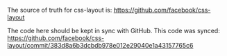 The source of truth for css-layout is: https://github.com/facebook/css-layout

The code here should be kept in sync with GitHub.
This code was synced: https://github.com/facebook/css-layout/commit/383d8a6b3dcbdb978e012e29040e1a43157765c6
